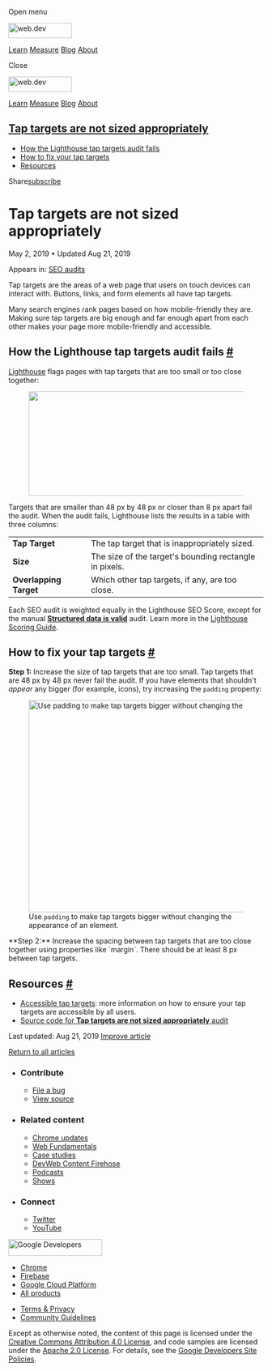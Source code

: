 <span class="w-tooltip w-tooltip--left">Open menu</span>

<a href="/" class="gc-analytics-event header-default__logo-link"><img src="/images/lockup.svg" alt="web.dev" class="header-default__logo" width="125" height="30" /></a>

<a href="/learn/" class="gc-analytics-event header-default__link">Learn</a> <a href="/measure/" class="gc-analytics-event header-default__link">Measure</a> <a href="/blog/" class="gc-analytics-event header-default__link">Blog</a> <a href="/about/" class="gc-analytics-event header-default__link">About</a>

<span class="w-tooltip">Close</span>

<a href="/" class="gc-analytics-event"><img src="/images/lockup.svg" alt="web.dev" class="drawer-default__logo" width="125" height="30" /></a>

<a href="/learn/" class="gc-analytics-event drawer-default__link">Learn</a> <a href="/measure/" class="gc-analytics-event drawer-default__link">Measure</a> <a href="/blog/" class="gc-analytics-event drawer-default__link">Blog</a> <a href="/about/" class="gc-analytics-event drawer-default__link">About</a>

<a href="#tap-targets-are-not-sized-appropriately" class="w-toc__header--link">Tap targets are not sized appropriately</a>
--------------------------------------------------------------------------------------------------------------------------

-   [How the Lighthouse tap targets audit fails](#how-the-lighthouse-tap-targets-audit-fails)
-   [How to fix your tap targets](#how-to-fix-your-tap-targets)
-   [Resources](#resources)

Share<a href="/newsletter/" class="gc-analytics-event w-actions__fab w-actions__fab--subscribe"><span>subscribe</span></a>

Tap targets are not sized appropriately
=======================================

May 2, 2019 <span class="w-author__separator">•</span> Updated Aug 21, 2019

<span class="w-post-signpost__title">Appears in:</span> <a href="/lighthouse-seo" class="w-post-signpost__link">SEO audits</a>

Tap targets are the areas of a web page that users on touch devices can interact with. Buttons, links, and form elements all have tap targets.

Many search engines rank pages based on how mobile-friendly they are. Making sure tap targets are big enough and far enough apart from each other makes your page more mobile-friendly and accessible.

How the Lighthouse tap targets audit fails <a href="#how-the-lighthouse-tap-targets-audit-fails" class="w-headline-link">#</a>
------------------------------------------------------------------------------------------------------------------------------

[Lighthouse](https://developers.google.com/web/tools/lighthouse/) flags pages with tap targets that are too small or too close together:

<figure><img src="https://web-dev.imgix.net/image/tcFciHGuF3MxnTr1y5ue01OGLBn2/6Dhlxe7vkj7gX3e5rX4B.png?auto=format" class="w-screenshot" sizes="(min-width: 800px) 800px, calc(100vw - 48px)" srcset="https://web-dev.imgix.net/image/tcFciHGuF3MxnTr1y5ue01OGLBn2/6Dhlxe7vkj7gX3e5rX4B.png?auto=format&amp;w=200 200w, https://web-dev.imgix.net/image/tcFciHGuF3MxnTr1y5ue01OGLBn2/6Dhlxe7vkj7gX3e5rX4B.png?auto=format&amp;w=228 228w, https://web-dev.imgix.net/image/tcFciHGuF3MxnTr1y5ue01OGLBn2/6Dhlxe7vkj7gX3e5rX4B.png?auto=format&amp;w=260 260w, https://web-dev.imgix.net/image/tcFciHGuF3MxnTr1y5ue01OGLBn2/6Dhlxe7vkj7gX3e5rX4B.png?auto=format&amp;w=296 296w, https://web-dev.imgix.net/image/tcFciHGuF3MxnTr1y5ue01OGLBn2/6Dhlxe7vkj7gX3e5rX4B.png?auto=format&amp;w=338 338w, https://web-dev.imgix.net/image/tcFciHGuF3MxnTr1y5ue01OGLBn2/6Dhlxe7vkj7gX3e5rX4B.png?auto=format&amp;w=385 385w, https://web-dev.imgix.net/image/tcFciHGuF3MxnTr1y5ue01OGLBn2/6Dhlxe7vkj7gX3e5rX4B.png?auto=format&amp;w=439 439w, https://web-dev.imgix.net/image/tcFciHGuF3MxnTr1y5ue01OGLBn2/6Dhlxe7vkj7gX3e5rX4B.png?auto=format&amp;w=500 500w, https://web-dev.imgix.net/image/tcFciHGuF3MxnTr1y5ue01OGLBn2/6Dhlxe7vkj7gX3e5rX4B.png?auto=format&amp;w=571 571w, https://web-dev.imgix.net/image/tcFciHGuF3MxnTr1y5ue01OGLBn2/6Dhlxe7vkj7gX3e5rX4B.png?auto=format&amp;w=650 650w, https://web-dev.imgix.net/image/tcFciHGuF3MxnTr1y5ue01OGLBn2/6Dhlxe7vkj7gX3e5rX4B.png?auto=format&amp;w=741 741w, https://web-dev.imgix.net/image/tcFciHGuF3MxnTr1y5ue01OGLBn2/6Dhlxe7vkj7gX3e5rX4B.png?auto=format&amp;w=845 845w, https://web-dev.imgix.net/image/tcFciHGuF3MxnTr1y5ue01OGLBn2/6Dhlxe7vkj7gX3e5rX4B.png?auto=format&amp;w=964 964w, https://web-dev.imgix.net/image/tcFciHGuF3MxnTr1y5ue01OGLBn2/6Dhlxe7vkj7gX3e5rX4B.png?auto=format&amp;w=1098 1098w, https://web-dev.imgix.net/image/tcFciHGuF3MxnTr1y5ue01OGLBn2/6Dhlxe7vkj7gX3e5rX4B.png?auto=format&amp;w=1252 1252w, https://web-dev.imgix.net/image/tcFciHGuF3MxnTr1y5ue01OGLBn2/6Dhlxe7vkj7gX3e5rX4B.png?auto=format&amp;w=1428 1428w, https://web-dev.imgix.net/image/tcFciHGuF3MxnTr1y5ue01OGLBn2/6Dhlxe7vkj7gX3e5rX4B.png?auto=format&amp;w=1600 1600w" width="800" height="206" /></figure>Targets that are smaller than 48 px by 48 px or closer than 8 px apart fail the audit. When the audit fails, Lighthouse lists the results in a table with three columns:

<table><tbody><tr class="odd"><td><strong>Tap Target</strong></td><td>The tap target that is inappropriately sized.</td></tr><tr class="even"><td><strong>Size</strong></td><td>The size of the target's bounding rectangle in pixels.</td></tr><tr class="odd"><td><strong>Overlapping Target</strong></td><td>Which other tap targets, if any, are too close.</td></tr></tbody></table>

Each SEO audit is weighted equally in the Lighthouse SEO Score, except for the manual **[Structured data is valid](/structured-data)** audit. Learn more in the [Lighthouse Scoring Guide](https://developers.google.com/web/tools/lighthouse/v3/scoring).

How to fix your tap targets <a href="#how-to-fix-your-tap-targets" class="w-headline-link">#</a>
------------------------------------------------------------------------------------------------

**Step 1:** Increase the size of tap targets that are too small. Tap targets that are 48 px by 48 px never fail the audit. If you have elements that shouldn't *appear* any bigger (for example, icons), try increasing the `padding` property:

<figure><img src="https://web-dev.imgix.net/image/tcFciHGuF3MxnTr1y5ue01OGLBn2/ggUhPDcAaExFfcmm8kaF.jpg?auto=format" alt="Use padding to make tap targets bigger without changing the appearance of an element." class="w-screenshot w-screenshot" sizes="(min-width: 800px) 800px, calc(100vw - 48px)" srcset="https://web-dev.imgix.net/image/tcFciHGuF3MxnTr1y5ue01OGLBn2/ggUhPDcAaExFfcmm8kaF.jpg?auto=format&amp;w=200 200w, https://web-dev.imgix.net/image/tcFciHGuF3MxnTr1y5ue01OGLBn2/ggUhPDcAaExFfcmm8kaF.jpg?auto=format&amp;w=228 228w, https://web-dev.imgix.net/image/tcFciHGuF3MxnTr1y5ue01OGLBn2/ggUhPDcAaExFfcmm8kaF.jpg?auto=format&amp;w=260 260w, https://web-dev.imgix.net/image/tcFciHGuF3MxnTr1y5ue01OGLBn2/ggUhPDcAaExFfcmm8kaF.jpg?auto=format&amp;w=296 296w, https://web-dev.imgix.net/image/tcFciHGuF3MxnTr1y5ue01OGLBn2/ggUhPDcAaExFfcmm8kaF.jpg?auto=format&amp;w=338 338w, https://web-dev.imgix.net/image/tcFciHGuF3MxnTr1y5ue01OGLBn2/ggUhPDcAaExFfcmm8kaF.jpg?auto=format&amp;w=385 385w, https://web-dev.imgix.net/image/tcFciHGuF3MxnTr1y5ue01OGLBn2/ggUhPDcAaExFfcmm8kaF.jpg?auto=format&amp;w=439 439w, https://web-dev.imgix.net/image/tcFciHGuF3MxnTr1y5ue01OGLBn2/ggUhPDcAaExFfcmm8kaF.jpg?auto=format&amp;w=500 500w, https://web-dev.imgix.net/image/tcFciHGuF3MxnTr1y5ue01OGLBn2/ggUhPDcAaExFfcmm8kaF.jpg?auto=format&amp;w=571 571w, https://web-dev.imgix.net/image/tcFciHGuF3MxnTr1y5ue01OGLBn2/ggUhPDcAaExFfcmm8kaF.jpg?auto=format&amp;w=650 650w, https://web-dev.imgix.net/image/tcFciHGuF3MxnTr1y5ue01OGLBn2/ggUhPDcAaExFfcmm8kaF.jpg?auto=format&amp;w=741 741w, https://web-dev.imgix.net/image/tcFciHGuF3MxnTr1y5ue01OGLBn2/ggUhPDcAaExFfcmm8kaF.jpg?auto=format&amp;w=845 845w, https://web-dev.imgix.net/image/tcFciHGuF3MxnTr1y5ue01OGLBn2/ggUhPDcAaExFfcmm8kaF.jpg?auto=format&amp;w=964 964w, https://web-dev.imgix.net/image/tcFciHGuF3MxnTr1y5ue01OGLBn2/ggUhPDcAaExFfcmm8kaF.jpg?auto=format&amp;w=1098 1098w, https://web-dev.imgix.net/image/tcFciHGuF3MxnTr1y5ue01OGLBn2/ggUhPDcAaExFfcmm8kaF.jpg?auto=format&amp;w=1252 1252w, https://web-dev.imgix.net/image/tcFciHGuF3MxnTr1y5ue01OGLBn2/ggUhPDcAaExFfcmm8kaF.jpg?auto=format&amp;w=1428 1428w, https://web-dev.imgix.net/image/tcFciHGuF3MxnTr1y5ue01OGLBn2/ggUhPDcAaExFfcmm8kaF.jpg?auto=format&amp;w=1600 1600w" width="800" height="419" /><figcaption>Use <code>padding</code> to make tap targets bigger without changing the appearance of an element.</figcaption></figure>**Step 2:** Increase the spacing between tap targets that are too close together using properties like `margin`. There should be at least 8 px between tap targets.

Resources <a href="#resources" class="w-headline-link">#</a>
------------------------------------------------------------

-   [Accessible tap targets](/accessible-tap-targets): more information on how to ensure your tap targets are accessible by all users.
-   [Source code for **Tap targets are not sized appropriately** audit](https://github.com/GoogleChrome/lighthouse/blob/master/lighthouse-core/audits/seo/tap-targets.js)

<span class="w-mr--sm">Last updated: Aug 21, 2019 </span>[Improve article](https://github.com/GoogleChrome/web.dev/blob/master/src/site/content/en/lighthouse-seo/tap-targets/index.md)

<a href="/lighthouse-seo" class="gc-analytics-event w-article-navigation__link w-article-navigation__link--back w-article-navigation__link--single">Return to all articles</a>

-   ### Contribute

    -   <a href="https://github.com/GoogleChrome/web.dev/issues/new?assignees=&amp;labels=bug&amp;template=bug_report.md&amp;title=" class="w-footer__linkbox-link">File a bug</a>
    -   <a href="https://github.com/googlechrome/web.dev" class="w-footer__linkbox-link">View source</a>

-   ### Related content

    -   <a href="https://blog.chromium.org/" class="w-footer__linkbox-link">Chrome updates</a>
    -   <a href="https://developers.google.com/web/" class="w-footer__linkbox-link">Web Fundamentals</a>
    -   <a href="https://developers.google.com/web/showcase/" class="w-footer__linkbox-link">Case studies</a>
    -   <a href="https://devwebfeed.appspot.com/" class="w-footer__linkbox-link">DevWeb Content Firehose</a>
    -   <a href="/podcasts/" class="w-footer__linkbox-link">Podcasts</a>
    -   <a href="/shows/" class="w-footer__linkbox-link">Shows</a>

-   ### Connect

    -   <a href="https://www.twitter.com/ChromiumDev" class="w-footer__linkbox-link">Twitter</a>
    -   <a href="https://www.youtube.com/user/ChromeDevelopers" class="w-footer__linkbox-link">YouTube</a>

<a href="https://developers.google.com/" class="w-footer__utility-logo-link"><img src="/images/lockup-color.png" alt="Google Developers" class="w-footer__utility-logo" width="185" height="33" /></a>

-   <a href="https://developer.chrome.com/" class="w-footer__utility-link">Chrome</a>
-   <a href="https://firebase.google.com/" class="w-footer__utility-link">Firebase</a>
-   <a href="https://cloud.google.com/" class="w-footer__utility-link">Google Cloud Platform</a>
-   <a href="https://developers.google.com/products" class="w-footer__utility-link">All products</a>

<!-- -->

-   <a href="https://policies.google.com/" class="w-footer__utility-link">Terms &amp; Privacy</a>
-   <a href="/community-guidelines/" class="w-footer__utility-link">Community Guidelines</a>

Except as otherwise noted, the content of this page is licensed under the [Creative Commons Attribution 4.0 License](https://creativecommons.org/licenses/by/4.0/), and code samples are licensed under the [Apache 2.0 License](https://www.apache.org/licenses/LICENSE-2.0). For details, see the [Google Developers Site Policies](https://developers.google.com/terms/site-policies).
